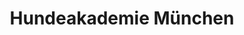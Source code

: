 ---
  title: Hundeakademie München
  image_link: site.url/assets/images/hundeakademie-muenchen.png
  page_link: https://xn--hundeakademie-mnchen-3ec.de/
---